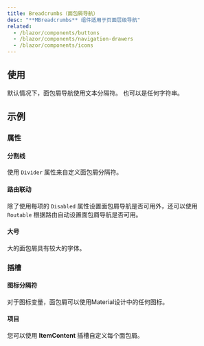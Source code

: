 ```yaml
---
title: Breadcrumbs（面包屑导航）
desc: "**MBreadcrumbs** 组件适用于页面层级导航"
related:
  - /blazor/components/buttons
  - /blazor/components/navigation-drawers
  - /blazor/components/icons
---
```


## 使用

默认情况下，面包屑导航使用文本分隔符。 也可以是任何字符串。

<breadcrumbs-usage></breadcrumbs-usage>

## 示例

### 属性

#### 分割线

使用 `Divider` 属性来自定义面包屑分隔符。

<masa-example file="Examples.components.breadcrumbs.Divider"></masa-example>

#### 路由联动

除了使用每项的 `Disabled` 属性设置面包屑导航是否可用外，还可以使用 `Routable` 根据路由自动设置面包屑导航是否可用。

<masa-example file="Examples.components.breadcrumbs.Routable"></masa-example>

#### 大号

大的面包屑具有较大的字体。

<masa-example file="Examples.components.breadcrumbs.Large"></masa-example>

### 插槽

#### 图标分隔符

对于图标变量，面包屑可以使用Material设计中的任何图标。

<masa-example file="Examples.components.breadcrumbs.IconDividers"></masa-example>

#### 项目

您可以使用 **ItemContent** 插槽自定义每个面包屑。

<masa-example file="Examples.components.breadcrumbs.Item"></masa-example>
